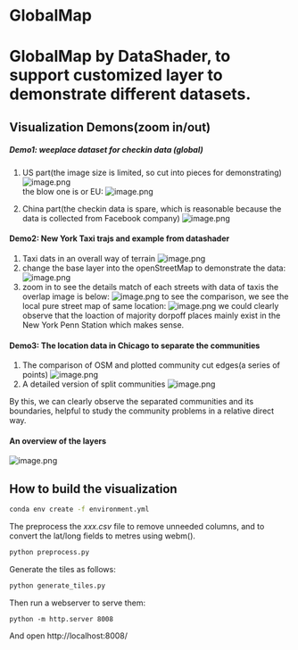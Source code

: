 
# GlobalMap
GlobalMap by DataShader, to support customized layer to demonstrate different datasets.
=======

## Visualization Demons(zoom in/out)
##### Demo1: weeplace dataset for checkin data (global) 
1. US part(the image size is limited, so cut into pieces for demonstrating)
![image.png](http://tva1.sinaimg.cn/large/0081frzVly1h49wto7t0hj30ge085ah3.jpg)  
the blow one is or EU:
![image.png](http://tva1.sinaimg.cn/large/0081frzVly1h49ww2t5rvj30h40augth.jpg)  
  
3. China part(the checkin data is spare, which is reasonable because the data is collected from Facebook company)
![image.png](http://tva1.sinaimg.cn/large/0081frzVly1h49wzg5u7dj30h40b3jxn.jpg)  


#### Demo2: New York Taxi trajs and example from datashader
1. Taxi dats in an overall way of terrain
![image.png](http://tva1.sinaimg.cn/large/0081frzVly1h49x876d3uj30qg0nee81.jpg)
2. change the base layer into the openStreetMap to demonstrate the data:
![image.png](http://tva1.sinaimg.cn/large/0081frzVly1h49x94d96wj30pa0mlhdt.jpg)
3. zoom in to see the details match of each streets with data of taxis
 the overlap image is below:
 ![image.png](http://tva1.sinaimg.cn/large/0081frzVly1h49xag1oacj310q0p6npe.jpg)
 to see the comparison, we see the local pure street map of same location:
 ![image.png](http://tva1.sinaimg.cn/large/0081frzVly1h49xd8k07pj310q0p6e81.jpg)
we could clearly observe that the loaction of majority dorpoff places mainly exist in the New York Penn Station
which makes sense.
#### Demo3: The location data in Chicago to separate the communities
1. The comparison of OSM and plotted community cut edges(a series of points)
![image.png](http://tva1.sinaimg.cn/large/0081frzVly1h49xjyoldmj30p60f319y.jpg)
2. A detailed version of split communities
![image.png](http://tva1.sinaimg.cn/large/0081frzVly1h49xkzm3w5j30ug0kpkjl.jpg)

By this, we can clearly observe the separated communities and its boundaries, helpful to study the 
community problems in a relative direct way.

#### An overview of the layers
![image.png](http://tva1.sinaimg.cn/large/0081frzVly1h49x28xzktj31hc0qi4qp.jpg)

## How to build the visualization

```bash
conda env create -f environment.yml
```

The preprocess the _xxx.csv_ file to remove unneeded columns, and to convert the lat/long fields to metres using webm().

```bash
python preprocess.py
```

Generate the tiles as follows:

```bash
python generate_tiles.py
```

Then run a webserver to serve them:

```
python -m http.server 8008
```

And open http://localhost:8008/
